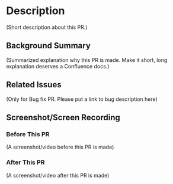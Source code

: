 # Description

(Short description about this PR.)

## Background Summary

(Summarized explanation why this PR is made. Make it short, long explanation deserves a Confluence docs.)

## Related Issues

(Only for Bug fix PR. Please put a link to bug description here)

## Screenshot/Screen Recording

### Before This PR

(A screenshot/video before this PR is made)

### After This PR

(A screenshot/video after this PR is made)
